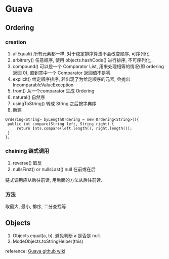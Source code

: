 # Guava
## Ordering
### creation
1. allEqual()  所有元素都一样, 对于稳定排序算法不会改变顺序, 可序列化.
2. arbitrary()  任意顺序, 使用 objects.hashCode() 进行排序, 不可序列化,.
3. compound()  可以是一个 Comparator List, 用来处理相等的情况(即 ordering 返回 0), 直到其中一个 Comparator 返回值不是零.
4. explicit()  给定顺序排序, 若出现了为给定顺序的元素, 会抛出 IncomparableValueException
5. from() 从一个comparator 生成 Ordering
6. natural() 自然序
7. usingToString() 转成 String 之后按字典序
8. 新建

```
Ordering<String> byLengthOrdering = new Ordering<String>(){
 public int compare(String left, String right) {
     return Ints.compare(left.length(), right.length());
 }
};
```

### chaining 链式调用
1. reverse() 取反
2. nullsFirst() or nullsLast() null 在前或在后

链式调用应从后往前读, 用后面的方法从后往前读.

### 方法
取最大, 最小, 排序, 二分查找等

## Objects
1. Objects.equal(a, b). 避免判断 a 是否是 null.
2. ModeObjects.toStringHelper(this)

reference: [Guava github wiki](https://github.com/google/guava/wiki)

